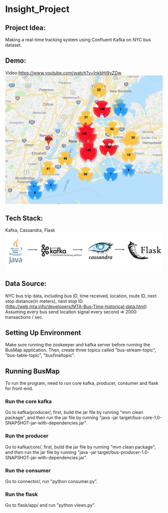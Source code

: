# Insight_Project
## Project Idea:
Making a real-time tracking system using Confluent Kafka on NYC bus dataset. 

## Demo:
Video:https://www.youtube.com/watch?v=InkbHj9vZDw
![alt text](https://github.com/hlin14/Insight_Project/blob/master/figures/demo_screen.png)
## Tech Stack: 
Kafka, Cassandra, Flask
![alt text](https://github.com/hlin14/Insight_Project/blob/master/figures/tech_stack.png)


## Data Source:
NYC bus trip data, including bus ID, time received, location, route ID, next stop distance(in meters), next stop ID.
(http://web.mta.info/developers/MTA-Bus-Time-historical-data.html)
Assuming every bus send location signal every second => 2000 transactions / sec.

  
## Setting Up Environment
Make sure running the zookeeper and kafka server before running the BusMap application.
Then, create three topics called "bus-stream-topic", "bus-table-topic", "busfinaltopic".
 
## Running BusMap
To run the program, need to run core kafka, producer, consumer and flask for front-end.
### Run the core kafka 
Go to kafka/producer/, first, build the jar file by running "mvn clean package", and then run the jar file by running "java -jar target/bus-core-1.0-SNAPSHOT-jar-with-dependencies.jar".
### Run the producer
Go to kafka/core/, first, build the jar file by running "mvn clean package", and then run the jar file by running "java -jar target/bus-producer-1.0-SNAPSHOT-jar-with-dependencies.jar".
### Run the consumer
Go to connector/, run "python consumer.py".
### Run the flask
Go to flask/app/ and run "python views.py".


